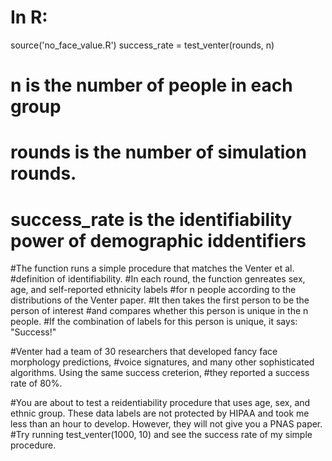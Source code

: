 

# In R:
source('no_face_value.R')
success_rate = test_venter(rounds, n)

# n is the number of people in each group
# rounds is the number of simulation rounds.
# success_rate is the identifiability power of demographic iddentifiers

#The function runs a simple procedure that matches the Venter et al.
#definition of identifiability.
#In each round, the function genreates sex, age, and self-reported ethnicity labels
#for n people according to the distributions of the Venter paper. 
#It then takes the first person to be the person of interest
#and compares whether this person is unique in the n people. 
#If the combination of labels for this person is unique, it says: "Success!"

#Venter had a team of 30 researchers that developed fancy face morphology predictions, 
#voice signatures, and many other sophisticated algorithms. Using the same success creterion, 
#they reported a success rate of 80%.

#You are about to test a reidentiability procedure that uses age, sex, and ethnic group. These data labels are not protected by HIPAA and took me less than an hour to develop. However, they will not give you a PNAS paper.
#Try running test_venter(1000, 10) and see the success rate of my simple procedure.




